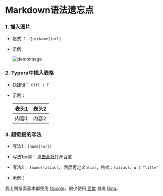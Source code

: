# Markdown语法遗忘点

### 1. 插入图片

- 格式 ： `![picName](url)`

- 示例:

   ![demoImage](/images/demo.png)



### 2. Typora中插入表格

- 快捷键： `Ctrl + T`

- 示例：

  | 表头1 | 表头2 |
  | ----- | ----- |
  | 内容1 | 内容2 |



### 3. 超链接的写法

- 写法1：`[name](url)`
- 写法1示例： [点击此处](https://www.baidu.com)打开百度



- 写法2： `[name][alias]`， 然后再定义`alias`，格式：`[alias]: url "title"`
- 示例：

 我上网搜索基本都使用 [Google][1]，很少使用 [百度][2] 或者 [Bing][3]。

[1]: https://www.google.com "Google"
[2]: https://www.baidu.com "百度"
[3]: https://www.bing.com "Bing"

 




